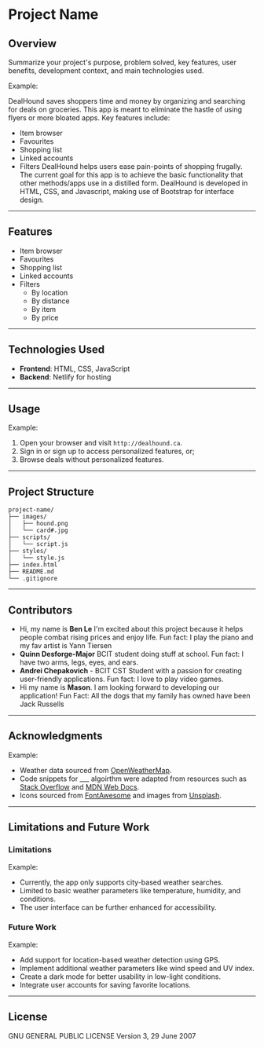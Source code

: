 # Project Name

## Overview

Summarize your project's purpose, problem solved, key features, user benefits, development context, and main technologies used.

Example:

DealHound saves shoppers time and money by organizing and searching for deals on groceries. This app is meant to eliminate the hastle of using flyers or more bloated apps. Key features include:
- Item browser
- Favourites
- Shopping list
- Linked accounts
- Filters
DealHound helps users ease pain-points of shopping frugally. The current goal for this app is to achieve the basic functionality that other methods/apps use in a distilled form. DealHound is developed in HTML, CSS, and Javascript, making use of Bootstrap for interface design.

---

## Features

- Item browser
- Favourites
- Shopping list
- Linked accounts
- Filters
    - By location
    - By distance
    - By item
    - By price

---

## Technologies Used

- **Frontend**: HTML, CSS, JavaScript
- **Backend**: Netlify for hosting

---

## Usage

Example:

1. Open your browser and visit `http://dealhound.ca`.
2. Sign in or sign up to access personalized features, or;
3. Browse deals without personalized features.

---

## Project Structure

```
project-name/
├── images/
│   ├── hound.png
│   └── card#.jpg
├── scripts/
│   └── script.js
├── styles/
│   └── style.js
├── index.html
├── README.md
└── .gitignore
```

---

## Contributors

- Hi, my name is **Ben Le** I'm excited about this project because it helps people combat rising prices and enjoy life. Fun fact: I play the piano and my fav artist is Yann Tiersen
- **Quinn Desforge-Major** BCIT student doing stuff at school. Fun fact: I have two arms, legs, eyes, and ears.
- **Andrei Chepakovich** - BCIT CST Student with a passion for creating user-friendly applications. Fun fact: I love to play video games.
- Hi my name is **Mason**. I am looking forward to developing our application! Fun Fact: All the dogs that my family has owned have been Jack Russells

---

## Acknowledgments

<!-- TODO -->

Example:

- Weather data sourced from [OpenWeatherMap](https://openweathermap.org/).
- Code snippets for \_\_\_ algoirthm were adapted from resources such as [Stack Overflow](https://stackoverflow.com/) and [MDN Web Docs](https://developer.mozilla.org/).
- Icons sourced from [FontAwesome](https://fontawesome.com/) and images from [Unsplash](https://unsplash.com/).

---

## Limitations and Future Work

<!-- TODO -->

### Limitations

<!-- TODO -->

Example:

- Currently, the app only supports city-based weather searches.
- Limited to basic weather parameters like temperature, humidity, and conditions.
- The user interface can be further enhanced for accessibility.

### Future Work

<!-- TODO -->

Example:

- Add support for location-based weather detection using GPS.
- Implement additional weather parameters like wind speed and UV index.
- Create a dark mode for better usability in low-light conditions.
- Integrate user accounts for saving favorite locations.

---

## License

GNU GENERAL PUBLIC LICENSE
Version 3, 29 June 2007

